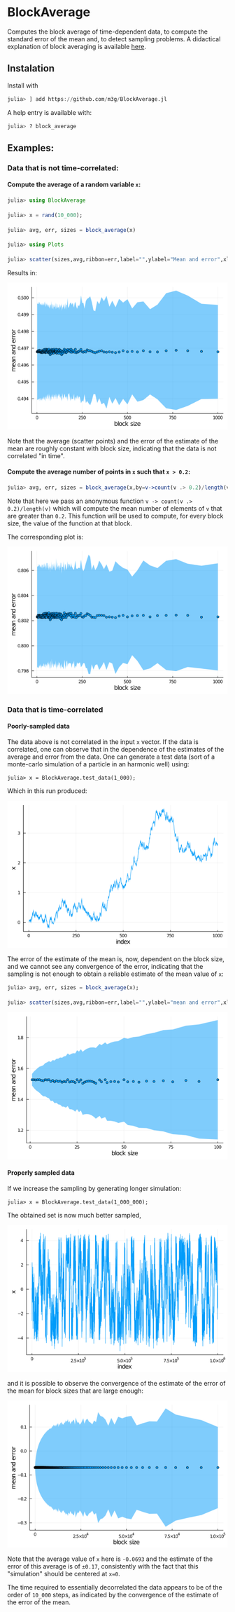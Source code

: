 # BlockAverage

Computes the block average of time-dependent data, to compute the standard error of the mean and, to detect sampling problems. A didactical explanation of block averaging is available [here](http://sachinashanbhag.blogspot.com/2013/08/block-averaging-estimating-uncertainty.html).  

## Instalation

Install with
```julia
julia> ] add https://github.com/m3g/BlockAverage.jl

```

A help entry is available with:
```julia
julia> ? block_average

```

## Examples:

### Data that is not time-correlated:

#### Compute the average of a random variable `x`:

```julia
julia> using BlockAverage

julia> x = rand(10_000);

julia> avg, err, sizes = block_average(x)

julia> using Plots

julia> scatter(sizes,avg,ribbon=err,label="",ylabel="Mean and error",xlabel="Block size")

```

Results in:

![random.png](./docs/images/random.png)

Note that the average (scatter points) and the error of the estimate of the mean are roughly constant with block size, indicating that the data is not correlated "in time". 

#### Compute the average number of points in `x` such that `x > 0.2`:

```julia
julia> avg, err, sizes = block_average(x,by=v->count(v .> 0.2)/length(v))

```

Note that here we pass an anonymous function `v -> count(v .> 0.2)/length(v)` which will compute the mean number of elements of `v` that are greater than `0.2`. This function will be used to compute, for every block size, the value of the function at that block.  

The corresponding plot is:

![random2.png](./docs/images/random2.png)


### Data that is time-correlated

#### Poorly-sampled data

The data above is not correlated in the input `x` vector. If the data is correlated, one can observe that in the dependence of the estimates of the average and error from the data. One can generate a test data (sort of a monte-carlo simulation of a particle in an harmonic well) using:

```
julia> x = BlockAverage.test_data(1_000);

```
Which in this run produced:

![corrleated1.png](./docs/images/correlated1.png)

The error of the estimate of the mean is, now, dependent on the block size, and we cannot see any convergence of the error, indicating that the sampling is not enough to obtain a reliable estimate of the mean value of `x`:  

```julia
julia> avg, err, sizes = block_average(x);

julia> scatter(sizes,avg,ribbon=err,label="",ylabel="mean and error",xlabel="block size")

```

![corrleated2.png](./docs/images/correlated2.png)

#### Properly sampled data

If we increase the sampling by generating longer simulation:
```
julia> x = BlockAverage.test_data(1_000_000);

```

The obtained set is now much better sampled,

![corrleated3.png](./docs/images/correlated3.png)


and it is possible to observe the convergence of the estimate of the error of the mean for block sizes that are large enough: 

![corrleated3.png](./docs/images/correlated4.png)

Note that the average value of `x` here is `-0.0693` and the estimate of the error of this average is of `±0.17`, consistently with the fact that this "simulation" should be centered at `x=0`.

The time required to essentially decorrelated the data appears to be of the order of `10_000` steps, as indicated by the convergence of the estimate of the error of the mean. 


























